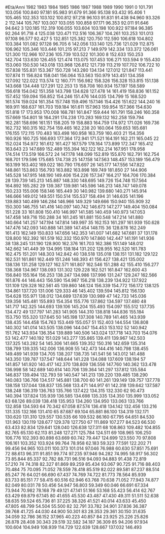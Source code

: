 #Età/Anni 1982 1983 1984 1985 1986 1987 1988 1989 1990 1991
0 101.791 103.056 100.840 97.181 95.983 91.679 91.366 95.138 93.432 95.406
1 105.465 102.353 103.102 100.812 97.218 96.103 91.831 91.438 94.960 93.326
2 112.144 105.767 103.007 103.055 100.858 97.171 96.353 92.011 91.646 94.642
3 120.185 112.319 106.055 103.604 103.198 100.922 97.184 96.385 92.264 91.718
4 125.038 120.471 112.516 106.367 104.261 103.253 101.013 97.108 96.577 92.427
5 132.851 125.382 120.750 112.590 106.618 104.802 103.384 101.082 97.128 96.705
6 142.056 133.140 125.736 121.029 112.875 106.962 105.346 103.446 101.215 97.213
7 149.979 142.334 133.372 126.061 121.300 112.966 107.236 105.739 103.522 101.300
8 152.633 150.253 142.704 133.630 126.455 121.474 113.075 107.453 106.271 103.594
9 155.430 153.060 150.530 143.018 133.968 126.812 121.739 113.219 107.702 106.722
10 157.838 155.831 153.367 150.728 143.280 134.134 127.012 121.847 113.441 107.874
11 156.824 158.041 156.064 153.563 150.979 143.451 134.358 127.092 122.022 113.574
12 160.771 156.982 158.326 156.328 153.815 151.138 143.668 134.448 127.291 122.253
13 158.708 160.934 157.197 158.589 156.618 154.042 151.358 143.798 134.628 127.478
14 161.419 158.836 161.152 157.452 159.094 156.852 154.246 151.476 144.035 134.799
15 168.520 161.574 159.024 161.354 157.748 159.496 157.146 154.426 151.622 144.240
16 169.911 168.637 161.703 159.184 161.611 157.963 159.954 157.366 154.630 151.818
17 173.953 170.008 168.781 161.847 159.444 161.791 158.246 160.358 157.669 154.801
18 164.291 174.238 170.283 169.132 162.258 159.794 162.281 158.696 161.151 158.205
19 158.883 164.759 174.972 171.026 169.736 162.732 160.315 162.754 159.465 162.238
20 160.064 159.653 165.681 176.155 172.115 170.483 163.498 160.958 163.759 160.403
21 154.356 160.926 160.725 166.693 177.364 172.941 171.521 164.191 162.211 165.045
22 152.024 154.972 161.612 161.427 167.579 178.164 173.899 172.347 165.412 163.643
23 147.689 152.489 155.394 162.122 162.214 167.951 178.958 174.514 173.519 166.572
24 147.178 148.099 152.819 155.870 162.791 162.754 168.701 179.596 175.685 174.738
25 147.158 147.563 148.457 153.189 156.479 163.199 163.402 169.022 180.790 176.697
26 145.177 147.556 147.822 148.861 153.863 156.793 163.882 163.898 169.749 181.850
27 144.906 145.528 147.915 148.190 149.406 154.226 157.347 164.217 164.706 170.384
28 139.739 145.213 145.887 148.330 148.695 149.726 154.748 157.564 164.892 165.282
29 139.387 139.981 145.596 146.213 148.747 149.078 150.233 155.006 158.146 165.449
30 140.982 139.680 140.271 145.914 146.666 149.012 149.551 150.514 155.537 158.494
31 146.635 141.196 139.883 140.499 146.284 146.966 149.329 149.666 150.940 155.909
32 150.300 146.755 141.416 140.097 140.742 146.673 147.277 149.404 150.084 151.228
33 161.808 150.410 146.997 141.585 140.459 140.973 147.053 147.458 149.716 150.288
34 161.245 161.881 150.548 147.214 141.880 140.664 141.257 147.194 147.814 149.997
35 162.153 161.297 161.939 150.628 147.476 142.093 140.888 141.389 147.454 148.115
36 128.878 162.249 161.413 162.149 150.833 147.656 142.353 141.007 141.682 147.681
37 131.178 128.800 162.392 161.519 162.332 150.970 147.860 142.447 141.191 141.936
38 138.245 131.190 128.900 162.376 161.703 162.386 151.149 148.012 142.662 141.449
39 134.995 138.184 131.202 128.955 162.520 161.783 162.475 151.201 148.303 142.842
40 138.518 135.018 138.151 131.182 129.122 162.531 161.861 162.449 151.246 148.393
41 156.427 138.421 135.002 138.136 131.258 129.127 162.571 161.807 162.546 151.288
42 155.410 156.277 138.368 134.967 138.093 131.302 129.228 162.521 161.847 162.600
43 156.840 155.164 156.253 138.247 134.986 137.996 131.247 129.247 162.566 161.876
44 146.443 156.590 154.987 156.218 138.239 134.922 137.922 131.109 129.328 162.561
45 139.860 146.124 156.339 154.772 156.172 138.125 134.861 137.720 131.006 129.333
46 145.402 139.594 145.812 156.130 154.628 155.971 138.012 134.689 137.639 130.989
47 142.733 145.036 139.356 145.481 155.893 154.354 155.776 137.862 134.597 137.480
48 141.717 142.325 144.693 139.106 145.204 155.493 154.097 155.512 137.735 134.472
49 137.797 141.283 141.905 144.310 138.818 144.836 155.184 153.750 155.320 137.645
50 145.198 137.308 140.789 141.465 143.939 138.435 144.458 154.763 153.449 155.057
51 152.403 144.554 136.808 140.302 141.014 143.505 138.096 144.047 154.453 153.102
52 140.942 151.762 143.934 136.354 139.889 140.506 143.024 137.718 143.703 154.076
53 142.477 140.192 151.029 143.277 135.865 139.411 139.967 142.503 137.325 143.282
54 145.306 141.665 139.352 150.316 142.659 135.314 138.799 139.335 142.006 136.908
55 142.473 144.416 140.798 138.455 149.489 141.939 134.705 138.207 138.735 141.541
56 143.012 141.488 143.350 139.787 137.547 148.644 141.228 134.088 137.609 138.194
57 141.857 141.920 140.417 142.370 138.809 136.556 147.760 140.362 133.478 136.998
58 142.689 140.614 140.706 139.364 141.297 137.812 135.584 146.837 139.494 132.793
59 140.547 141.213 139.220 139.485 138.290 140.083 136.766 134.517 145.881 138.700
60 141.261 139.149 139.757 137.778 138.158 137.044 138.837 135.568 133.471 144.917
61 142.318 139.642 137.587 138.248 136.319 136.763 135.766 137.422 134.315 132.330
62 90.473 140.394 137.824 135.939 136.585 134.698 135.335 134.350 135.999 133.052
63 68.126 89.039 138.418 135.953 134.260 134.950 133.063 133.766 132.858 134.593
64 70.342 67.058 87.574 136.418 134.142 132.456 133.216 131.335 132.166 131.410
65 87.687 69.104 65.881 86.100 134.319 132.171 130.620 131.310 129.557 130.535
66 109.532 86.160 67.795 64.651 84.530 131.963 130.119 128.677 129.378 127.750
67 111.869 107.277 84.523 66.530 63.433 82.834 129.641 128.040 126.638 127.311
68 108.863 109.482 104.855 82.765 65.130 62.113 81.248 127.271 125.784 124.511
69 108.965 106.250 106.776 102.393 80.898 63.669 60.742 79.447 124.699 123.550
70 97.808 106.161 103.352 103.924 99.764 78.958 62.183 59.323 77.591 122.202
71 99.456 94.965 103.011 100.373 101.014 97.046 76.988 60.630 57.851 75.691
72 88.613 96.311 91.851 99.774 97.235 97.946 94.282 74.995 58.917 56.302
73 85.844 85.337 92.782 88.731 96.516 94.093 94.883 91.438 72.819 57.210
74 74.318 82.327 81.869 89.259 85.434 93.067 90.725 91.716 88.403 70.484
75 70.095 71.052 78.559 78.418 85.519 82.022 89.581 87.237 88.514 85.247
76 64.021 66.690 67.437 74.769 74.722 81.773 78.564 85.939 83.733 85.151
77 58.415 60.516 62.946 63.768 70.638 71.052 77.943 74.877 82.049 80.031
78 50.456 54.947 56.803 59.349 60.046 66.691 67.334 73.944 70.982 78.168
79 49.121 47.141 51.166 53.168 55.423 56.414 62.767 63.429 69.879 67.145
80 41.655 45.530 43.487 47.430 49.311 51.511 52.638 58.635 59.524 65.736
81 37.225 38.326 41.521 40.014 43.633 45.450 47.805 48.799 54.504 55.500
82 32.791 33.782 34.901 37.836 36.387 39.768 41.725 44.030 44.900 50.301
83 28.353 29.361 30.150 31.635 34.059 32.786 36.152 37.965 40.223 40.857
84 23.925 25.226 25.826 26.878 28.408 30.343 29.519 32.582 34.187 36.309
85 94.206 97.934 100.604 104.949 108.939 114.729 122.639 128.667 137.032 146.493

